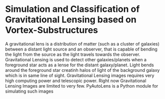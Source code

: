 # Simulation and Classification of Gravitational Lensing based on Vortex-Substructures
A gravitational lens is a distribution of matter (such as a cluster of galaxies) between a distant light source and an observer, that is capable of bending the light from the source as the light travels towards the observer. Gravitational Lensing is used to detect other galaxies/planets when a foreground star acts as a lense for the distant galaxy/planet. Light bends around the foreground star creatinh halos of light of the background galaxy which is in same line of sight. Gravitational Lensing images requires very high computing power and telescopic power. Right now Gravitational Lensing Images are limited to very few. PyAutoLens is a Python module for simulating such images

